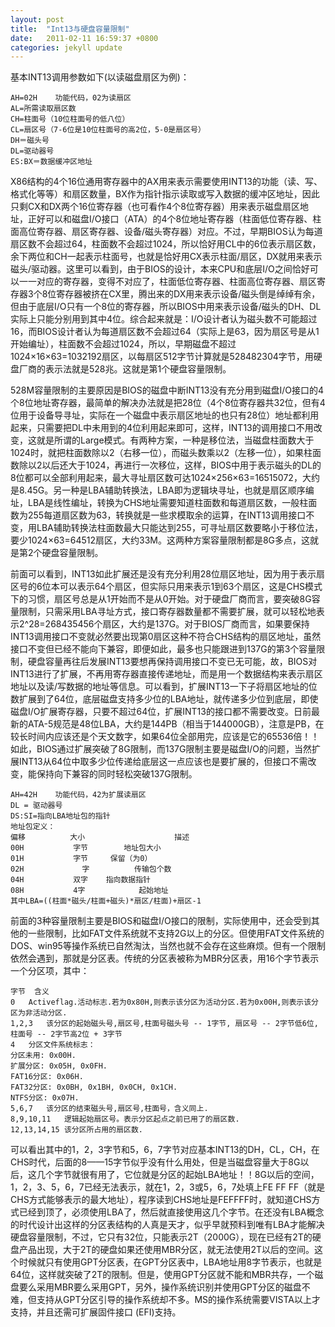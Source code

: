```yaml
---
layout: post
title:  "Int13与硬盘容量限制"
date:   2011-02-11 16:59:37 +0800
categories: jekyll update
---
```


基本INT13调用参数如下(以读磁盘扇区为例)：
```
AH=02H    功能代码，02为读扇区
AL=所需读取扇区数
CH=柱面号（10位柱面号的低八位）
CL=扇区号（7-6位是10位柱面号的高2位，5-0是扇区号）
DH＝磁头号
DL=驱动器号
ES:BX＝数据缓冲区地址
```
X86结构的4个16位通用寄存器中的AX用来表示需要使用INT13的功能（读、写、格式化等等）和扇区数量，BX作为指针指示读取或写入数据的缓冲区地址，因此只剩CX和DX两个16位寄存器（也可看作4个8位寄存器）用来表示磁盘扇区地址，正好可以和磁盘I/O接口（ATA）的4个8位地址寄存器（柱面低位寄存器、柱面高位寄存器、扇区寄存器、设备/磁头寄存器）对应。不过，早期BIOS认为每道扇区数不会超过64，柱面数不会超过1024，所以恰好用CL中的6位表示扇区数，余下两位和CH一起表示柱面号，也就是恰好用CX表示柱面/扇区，DX就用来表示磁头/驱动器。这里可以看到，由于BIOS的设计，本来CPU和底层I/O之间恰好可以一一对应的寄存器，变得不对应了，柱面低位寄存器、柱面高位寄存器、扇区寄存器3个8位寄存器被挤在CX里，腾出来的DX用来表示设备/磁头倒是绰绰有余，但由于底层I/O只有一个8位的寄存器，所以BIOS中用来表示设备/磁头的DH、DL实际上只能分别用到其中4位。综合起来就是：I/O设计者认为磁头数不可能超过16，而BIOS设计者认为每道扇区数不会超过64（实际上是63，因为扇区号是从1开始编址），柱面数不会超过1024，所以，早期磁盘不超过1024×16×63=1032192扇区，以每扇区512字节计算就是528482304字节，用硬盘厂商的表示法就是528兆。这就是第1个硬盘容量限制。

528M容量限制的主要原因是BIOS的磁盘中断INT13没有充分用到磁盘I/O接口的4个8位地址寄存器，最简单的解决办法就是把28位（4个8位寄存器共32位，但有4位用于设备导寻址，实际在一个磁盘中表示扇区地址的也只有28位）地址都利用起来，只需要把DL中未用到的4位利用起来即可，这样，INT13的调用接口不用改变，这就是所谓的Large模式。有两种方案，一种是移位法，当磁盘柱面数大于1024时，就把柱面数除以2（右移一位），而磁头数乘以2（左移一位），如果柱面数除以2以后还大于1024，再进行一次移位，这样，BIOS中用于表示磁头的DL的8位都可以全部利用起来，最大寻址扇区数可达1024×256×63=16515072，大约是8.45G。另一种是LBA辅助转换法，LBA即为逻辑块寻址，也就是扇区顺序编址，LBA是线性编址，转换为CHS地址需要知道柱面数和每道扇区数，一般柱面数为255每道扇区数为63，转换就是一些求模取余的运算，在INT13调用接口不变，用LBA辅助转换法柱面数最大只能达到255，可寻址扇区数要略小于移位法，要少1024×63=64512扇区，大约33M。这两种方案容量限制都是8G多点，这就是第2个硬盘容量限制。

前面可以看到，INT13如此扩展还是没有充分利用28位扇区地址，因为用于表示扇区号的6位本可以表示64个扇区，但实际只用来表示1到63个扇区，这是CHS模式下的习惯，扇区号总是从1开始而不是从0开始。对于硬盘厂商而言，要突破8G容量限制，只需采用LBA寻址方式，接口寄存器数量都不需要扩展，就可以轻松地表示2^28=268435456个扇区，大约是137G。对于BIOS厂商而言，如果要保持INT13调用接口不变就必然要出现第0扇区这种不符合CHS结构的扇区地址，虽然接口不变但已经不能向下兼容，即便如此，最多也只能跟进到137G的第3个容量限制，硬盘容量再往后发展INT13要想再保持调用接口不变已无可能，故，BIOS对INT13进行了扩展，不再用寄存器直接传递地址，而是用一个数据结构来表示扇区地址以及读/写数据的地址等信息。可以看到，扩展INT13一下子将扇区地址的位数扩展到了64位，底层磁盘支持多少位的LBA地址，就传递多少位到底层，即使磁盘I/O扩展寄存器，只要不超过64位，扩展INT13的接口都不需要改变。日前最新的ATA-5规范是48位LBA，大约是144PB（相当于144000GB），注意是PB，在较长时间内应该还是个天文数字，如果64位全部用完，应该是它的65536倍！！如此，BIOS通过扩展突破了8G限制，而137G限制主要是磁盘I/O的问题，当然扩展INT13从64位中取多少位传递给底层这一点应该也是要扩展的，但接口不需改变，能保持向下兼容的同时轻松突破137G限制。
```
AH=42H    功能代码，42为扩展读扇区
DL = 驱动器号
DS:SI=指向LBA地址包的指针
地址包定义：
偏移          大小                    描述
00H           字节        地址包大小
01H           字节     保留（为0）
02H             字          传输包个数
04H           双字    指向数据指针
08H           4字            起始地址
其中LBA=((柱面*磁头/柱面+磁头)*扇区/柱面)+扇区-1
```
前面的3种容量限制主要是BIOS和磁盘I/O接口的限制，实际使用中，还会受到其他的一些限制，比如FAT文件系统就不支持2G以上的分区。但使用FAT文件系统的DOS、win95等操作系统已自然淘汰，当然也就不会存在这些麻烦。但有一个限制依然会遇到，那就是分区表。传统的分区表被称为MBR分区表，用16个字节表示一个分区项，其中：   
```
字节	含义
0	Activeflag.活动标志.若为0x80H,则表示该分区为活动分区.若为0x00H,则表示该分区为非活动分区.
1,2,3	该分区的起始磁头号,扇区号,柱面号磁头号 -- 1字节, 扇区号 -- 2字节低6位,柱面号 -- 2字节高2位 + 3字节
4	分区文件系统标志：
分区未用: 0x00H.
扩展分区: 0x05H, 0x0FH.
FAT16分区: 0x06H.
FAT32分区: 0x0BH, 0x1BH, 0x0CH, 0x1CH.
NTFS分区: 0x07H.
5,6,7	该分区的结束磁头号,扇区号,柱面号，含义同上.
8,9,10,11	逻辑起始扇区号。表示分区起点之前已用了的扇区数.
12,13,14,15	该分区所占用的扇区数.
```
可以看出其中的1，2，3字节和5，6，7字节对应基本INT13的DH，CL，CH，在CHS时代，后面的8——15字节似乎没有什么用处，但是当磁盘容量大于8G以后，这几个字节就很有用了，它位就是分区的起始LBA地址！！8G以后的空间，1，2，3、5，6，7已经无法表示，就在1，2，3或5，6，7处填上FE FF FF（就是CHS方式能够表示的最大地址），程序读到CHS地址是FEFFFF时，就知道CHS方式已经到顶了，必须使用LBA了，然后就直接使用这几个字节。在还没有LBA概念的时代设计出这样的分区表结构的人真是天才，似乎早就预料到唯有LBA才能解决硬盘容量限制，不过，它只有32位，只能表示2T（2000G），现在已经有2T的硬盘产品出现，大于2T的硬盘如果还使用MBR分区，就无法使用2T以后的空间。这个时候就只有使用GPT分区表，在GPT分区表中，LBA地址用8字节表示，也就是64位，这样就突破了2T的限制。但是，使用GPT分区就不能和MBR共存，一个磁盘要么采用MBR要么采用GPT，另外，操作系统识别并使用GPT分区的磁盘不难，但支持从GPT分区引导的操作系统却不多。MS的操作系统需要VISTA以上才支持，并且还需可扩展固件接口 (EFI)支持。